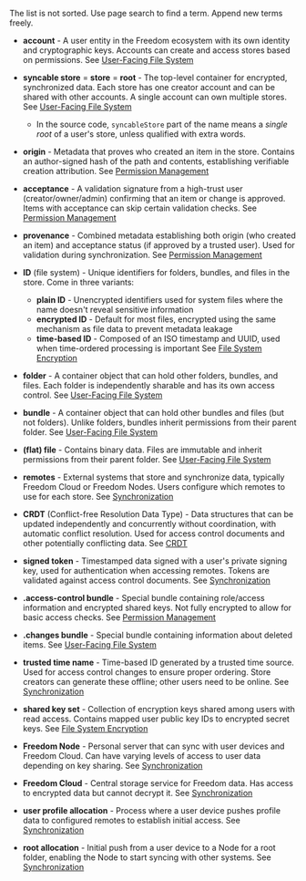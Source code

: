 The list is not sorted. Use page search to find a term. Append new terms freely.

- **account** - A user entity in the Freedom ecosystem with its own identity and cryptographic keys. Accounts can create and access stores based on permissions. See [User-Facing File System](User-Facing%20File%20System.md)

- **syncable store** = **store** = **root** - The top-level container for encrypted, synchronized data. Each store has one creator account and can be shared with other accounts. A single account can own multiple stores. See [User-Facing File System](User-Facing%20File%20System.md)
  - In the source code, `syncableStore` part of the name means a *single root* of a user's store, unless qualified with extra words.

- **origin** - Metadata that proves who created an item in the store. Contains an author-signed hash of the path and contents, establishing verifiable creation attribution. See [Permission Management](Permission%20Management.md)

- **acceptance** - A validation signature from a high-trust user (creator/owner/admin) confirming that an item or change is approved. Items with acceptance can skip certain validation checks. See [Permission Management](Permission%20Management.md)

- **provenance** - Combined metadata establishing both origin (who created an item) and acceptance status (if approved by a trusted user). Used for validation during synchronization. See [Permission Management](Permission%20Management.md)

- **ID** (file system) - Unique identifiers for folders, bundles, and files in the store. Come in three variants:
  - **plain ID** - Unencrypted identifiers used for system files where the name doesn't reveal sensitive information
  - **encrypted ID** - Default for most files, encrypted using the same mechanism as file data to prevent metadata leakage
  - **time-based ID** - Composed of an ISO timestamp and UUID, used when time-ordered processing is important
  See  [File System Encryption](File%20System%20Encryption.md)

- **folder** - A container object that can hold other folders, bundles, and files. Each folder is independently sharable and has its own access control. See [User-Facing File System](User-Facing%20File%20System.md)

- **bundle** - A container object that can hold other bundles and files (but not folders). Unlike folders, bundles inherit permissions from their parent folder. See [User-Facing File System](User-Facing%20File%20System.md)

- **(flat) file** - Contains binary data. Files are immutable and inherit permissions from their parent folder. See [User-Facing File System](User-Facing%20File%20System.md)

- **remotes** - External systems that store and synchronize data, typically Freedom Cloud or Freedom Nodes. Users configure which remotes to use for each store. See [Synchronization](Synchronization.md)

- **CRDT** (Conflict-free Resolution Data Type) - Data structures that can be updated independently and concurrently without coordination, with automatic conflict resolution. Used for access control documents and other potentially conflicting data. See [CRDT](CRDT.md)

- **signed token** - Timestamped data signed with a user's private signing key, used for authentication when accessing remotes. Tokens are validated against access control documents. See [Synchronization](Synchronization.md)

- **.access-control bundle** - Special bundle containing role/access information and encrypted shared keys. Not fully encrypted to allow for basic access checks. See [Permission Management](Permission%20Management.md)

- **.changes bundle** - Special bundle containing information about deleted items. See [User-Facing File System](User-Facing%20File%20System.md)

- **trusted time name** - Time-based ID generated by a trusted time source. Used for access control changes to ensure proper ordering. Store creators can generate these offline; other users need to be online. See [Synchronization](Synchronization.md)

- **shared key set** - Collection of encryption keys shared among users with read access. Contains mapped user public key IDs to encrypted secret keys. See [File System Encryption](File%20System%20Encryption.md)

- **Freedom Node** - Personal server that can sync with user devices and Freedom Cloud. Can have varying levels of access to user data depending on key sharing. See [Synchronization](Synchronization.md)

- **Freedom Cloud** - Central storage service for Freedom data. Has access to encrypted data but cannot decrypt it. See [Synchronization](Synchronization.md)

- **user profile allocation** - Process where a user device pushes profile data to configured remotes to establish initial access. See [Synchronization](Synchronization.md)

- **root allocation** - Initial push from a user device to a Node for a root folder, enabling the Node to start syncing with other systems. See [Synchronization](Synchronization.md)

